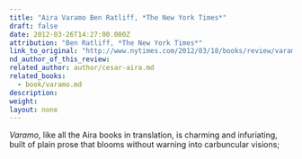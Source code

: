 ```yaml
---
title: "Aira Varamo Ben Ratliff, *The New York Times*"
draft: false
date: 2012-03-26T14:27:00.000Z
attribution: "Ben Ratliff, *The New York Times*"
link_to_original: "http://www.nytimes.com/2012/03/18/books/review/varamo-a-novel-by-cesar-aira.html"
nd_author_of_this_review:
related_author: author/cesar-aira.md
related_books:
  - book/varamo.md
description:
weight:
layout: none
---
```

*Varamo*, like all the Aira books in translation, is charming and infuriating, built of plain prose that blooms without warning into carbuncular visions;

